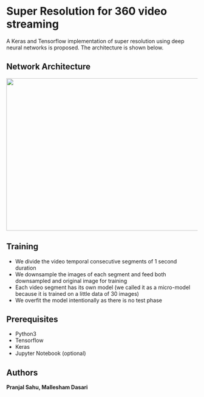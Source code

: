 Super Resolution for 360 video streaming
========================================

A Keras and Tensorflow implementation of super resolution using deep neural networks is proposed. The architecture is shown below.

Network Architecture
--------------------

<p align="center">
  <img src="assets/superresolution.png" width="640" height="400" />
</p>

Training
-----------

- We divide the video temporal consecutive segments of 1 second duration
- We downsample the images of each segment and feed both downsampled and original image for training
- Each video segment has its own model (we called it as a micro-model because it is trained on a little data of 30 images)
- We overfit the model intentionally as there is no test phase

Prerequisites
-------------

- Python3
- Tensorflow
- Keras
- Jupyter Notebook (optional)

Authors
-------

**Pranjal Sahu, Mallesham Dasari**
